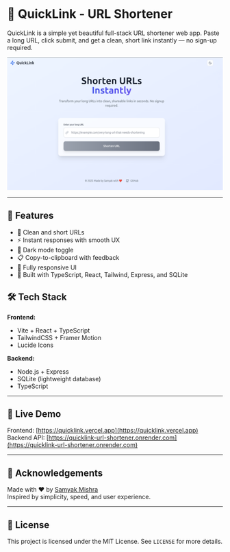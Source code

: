 
# 🔗 QuickLink - URL Shortener

QuickLink is a simple yet beautiful full-stack URL shortener web app. Paste a long URL, click submit, and get a clean, short link instantly — no sign-up required.

![QuickLink Screenshot](https://github.com/SamyakMishra072/QuickLink-URL-Shortener/blob/main/78.png)

---

## 🚀 Features

- 🔗 Clean and short URLs
- ⚡ Instant responses with smooth UX
- 🎨 Dark mode toggle
- 📋 Copy-to-clipboard with feedback
- 🍃 Fully responsive UI
- 🧩 Built with TypeScript, React, Tailwind, Express, and SQLite

## 🛠️ Tech Stack

**Frontend:**
- Vite + React + TypeScript
- TailwindCSS + Framer Motion
- Lucide Icons

**Backend:**
- Node.js + Express
- SQLite (lightweight database)
- TypeScript

---

## 🧪 Live Demo

Frontend: [https://quicklink.vercel.app](https://quicklink.vercel.app)  
Backend API: [https://quicklink-url-shortener.onrender.com](https://quicklink-url-shortener.onrender.com)

---
## 🙌 Acknowledgements

Made with ❤️ by [Samyak Mishra](https://github.com/SamyakMishra072)  
Inspired by simplicity, speed, and user experience.

---
## 📄 License

This project is licensed under the MIT License. See `LICENSE` for more details.
